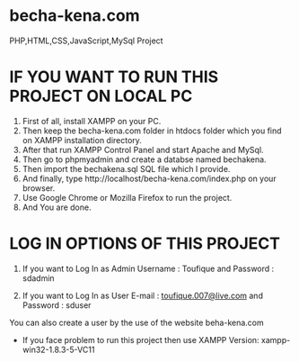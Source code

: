 # becha-kena.com
PHP,HTML,CSS,JavaScript,MySql Project 

# IF YOU WANT TO RUN THIS PROJECT ON LOCAL PC #
1. First of all, install XAMPP on your PC.
2. Then keep the becha-kena.com folder in htdocs folder which you find on XAMPP installation directory.
3. After that run XAMPP Control Panel and start Apache and MySql. 
4. Then go to phpmyadmin and create a databse named bechakena.
5. Then import the bechakena.sql SQL file which I provide.
6. And finally, type http://localhost/becha-kena.com/index.php on your browser.
7. Use Google Chrome or Mozilla Firefox to run the project.
8. And You are done.


# LOG IN OPTIONS OF THIS PROJECT #
1. If you want to Log In as Admin
Username : Toufique
and Password : sdadmin

2. If you want to Log In as User
E-mail : toufique.007@live.com
and Password : sduser

You can also create a user by the use of the website beha-kena.com

* If you face problem to run this project then use XAMPP Version: xampp-win32-1.8.3-5-VC11
